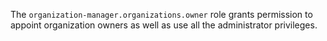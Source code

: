 The `organization-manager.organizations.owner` role grants permission to appoint organization owners as well as use all the administrator privileges.